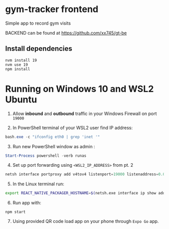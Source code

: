 # gym-tracker frontend
Simple app to record gym visits

BACKEND can be found at https://github.com/xx745/gt-be

## Install dependencies
```
nvm install 19
nvm use 19
npm install
```

# Running on Windows 10 and WSL2 Ubuntu

1. Allow __inbound__ and __outbound__ traffic in your Windows Firewall on port `19000`

2. In PowerShell terminal of your WSL2 user find IP address:
```powershell
bash.exe -c "ifconfig eth0 | grep 'inet '"
```

3. Run new PowerShell window as admin :
```powershell
Start-Process powershell -verb runas
```

4. Set up port forwarding using `<WSL2_IP_ADDRESS>` from pt. 2
```powershell
netsh interface portproxy add v4tov4 listenport=19000 listenaddress=0.0.0.0 connectport=19000 connectaddress=<WSL2_IP_ADDRESS>
```

5. In the Linux terminal run:
```bash
export REACT_NATIVE_PACKAGER_HOSTNAME=$(netsh.exe interface ip show address "Wi-Fi" | grep 'IP Address' | sed -r 's/^.*IP Address:\W*//')
```

6. Run app with:
```
npm start
```

7. Using provided QR code load app on your phone through `Expo Go` app.
